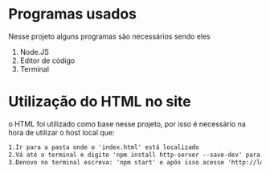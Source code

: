 # Programas usados

Nesse projeto alguns programas são necessários sendo eles
1. Node.JS
2. Editor de código
3. Terminal

# Utilização do HTML no site

o HTML foi utilizado como base nesse projeto, por isso é necessário na hora de utilizar o host local que:

```HTML
1.Ir para a pasta onde o 'index.html' está localizado
2.Vá até o terminal e digite 'npm install http-server --save-dev' para usar o HTML-server como forma de administrar o conteudo com essa linguagem
3.Denovo no terminal escreva: 'npm start' e após isso acesse 'http://localhost:8080/'
